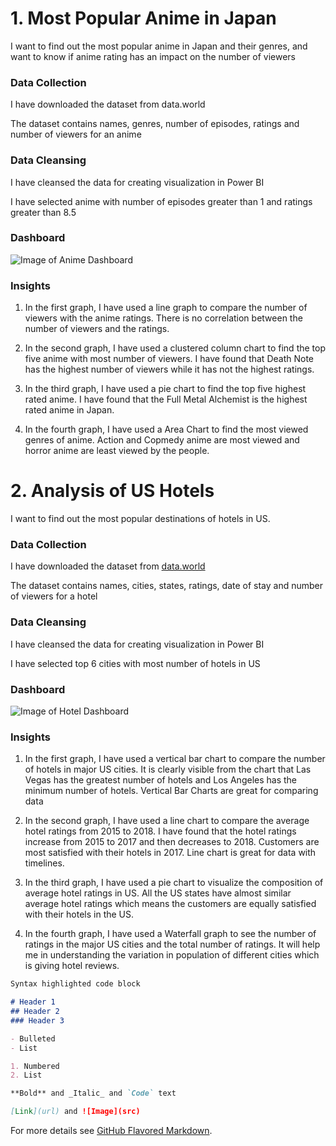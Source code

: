 # 1. Most Popular Anime in Japan

I want to find out the most popular anime in Japan and their genres, and want to know if anime rating has an impact on the number of viewers

### Data Collection

I have downloaded the dataset from data.world

The dataset contains names, genres, number of episodes, ratings and number of viewers for an anime

### Data Cleansing

I have cleansed the data for creating visualization in Power BI

I have selected anime with number of episodes greater than 1 and ratings greater than 8.5

### Dashboard

![Image of Anime Dashboard](https://user-images.githubusercontent.com/88215400/127746305-0743fb4d-0a0a-4d1d-bd60-8a0aa6ff35ae.png)

### Insights

1. In the first graph, I have used a line graph to compare the number of viewers with the anime ratings. There is no correlation between the number of viewers and the ratings.

2. In the second graph, I have used a clustered column chart to find the top five anime with most number of viewers. I have found that Death Note has the highest number of viewers while it has not the highest ratings.

3. In the third graph, I have used a pie chart to find the top five highest rated anime. I have found that the Full Metal Alchemist is the highest rated anime in Japan.
 
4. In the fourth graph, I have used a Area Chart to find the most viewed genres of anime. Action and Copmedy anime are most viewed and horror anime are least viewed by the people.

# 2. Analysis of US Hotels 

I want to find out the most popular destinations of hotels in US.

### Data Collection

I have downloaded the dataset from [data.world](https://data.world/datafiniti/hotel-reviews)

The dataset contains names, cities, states, ratings, date of stay and number of viewers for a hotel

### Data Cleansing

I have cleansed the data for creating visualization in Power BI

I have selected top 6 cities with most number of hotels in US

### Dashboard

![Image of Hotel Dashboard](https://user-images.githubusercontent.com/88215400/127747552-cb938089-142f-4ec4-95da-fa1d85aa53e4.png)

### Insights

1. In the first graph, I have used a vertical bar chart to compare the number of hotels in major US cities. It is clearly visible from the chart that Las Vegas has the greatest number of hotels and Los Angeles has the minimum number of hotels. Vertical Bar Charts are great for comparing data

2. In the second graph, I have used a line chart to compare the average hotel ratings from 2015 to 2018. I have found that the hotel ratings increase from 2015 to 2017 and then decreases to 2018. Customers are most satisfied with their hotels in 2017. Line chart is great for data with timelines.

3. In the third graph, I have used a pie chart to visualize the composition of average hotel ratings in US. All the US states have almost similar average hotel ratings which means the customers are equally satisfied with their hotels in the US.

4. In the fourth graph, I have used a Waterfall graph to see the number of ratings in the major US cities and the total number of ratings. It will help me in understanding the variation in population of different cities which is giving hotel reviews.

```markdown
Syntax highlighted code block

# Header 1
## Header 2
### Header 3

- Bulleted
- List

1. Numbered
2. List

**Bold** and _Italic_ and `Code` text

[Link](url) and ![Image](src)
```

For more details see [GitHub Flavored Markdown](https://guides.github.com/features/mastering-markdown/).

